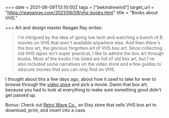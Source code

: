 +++
date = 2021-06-09T13:10:00Z
tags = ["bekindrewind"]
target_url = "https://reaganray.com/2021/06/09/vhs-books.html"
title = "Books about VHS."

+++
Art and design master Reagan Ray writes:

> I'm intrigued by the idea of going low tech and watching a bunch of B movies on VHS that aren't available anywhere else. And then there's the box art, the glorious forgotten art of VHS box art. Since collecting old VHS tapes isn't super practical, I like to admire the box art through books. Most of the books I've listed are full of old box art, but I've also included some narratives on the video store and a few guides to obscure movies that you can only find on VHS.

I thought about this a few days ago, about how it used to take for ever to browse through the [video store](https://www.youtube.com/watch?v=62CZL9Rhz8Y) and pick a movie. Damn that box art, because you had to look at everything to make sure something good didn't get passed up.

Bonus: Check out [Retro Wave Co.](https://www.etsy.com/shop/RetroWaveCoStore), an Etsy store that sells VHS box art to download, print, and insert into a case.